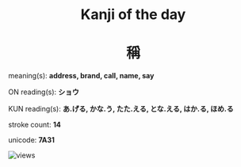 <h1 align="center">Kanji of the day</h1>
<h1 align="center">稱</h1>
<p align="left">meaning(s): <b>address, brand, call, name, say</b></p>
<p align="left">ON reading(s): <b>ショウ</b></p>
<p align="left">KUN reading(s): <b>あ.げる, かな.う, たた.える, とな.える, はか.る, ほめ.る</b></p>
<p align="left">stroke count: <b>14</b></p>
<p align="left">unicode: <b>7A31</b></p>
<p align="left"><img src="https://komarev.com/ghpvc/?username=tristanwagner-kanjioftheday&label=Views&color=0e75b6&style=flat" alt="views"/></p>
